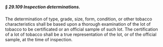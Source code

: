 ##### § 29.109 Inspection determinations. #####

The determination of type, grade, size, form, condition, or other tobacco characteristics shall be based upon a thorough examination of the lot of tobacco to be certificated or an official sample of such lot. The certification of a lot of tobacco shall be a true representation of the lot, or of the official sample, at the time of inspection.